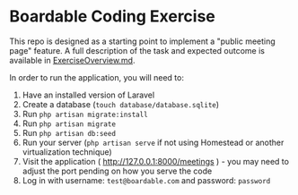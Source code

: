 # Boardable Coding Exercise

This repo is designed as a starting point to implement a "public meeting page" feature. A full description of the task and expected outcome is available in [ExerciseOverview.md](ExerciseOverview.md).

In order to run the application, you will need to:

1. Have an installed version of Laravel
2. Create a database (`touch database/database.sqlite`)
3. Run `php artisan migrate:install`
4. Run `php artisan migrate`
5. Run `php artisan db:seed`
6. Run your server (`php artisan serve` if not using Homestead or another virtualization technique)
7. Visit the application ( http://127.0.0.1:8000/meetings ) - you may need to adjust the port pending on how you serve the code
8. Log in with username: `test@boardable.com` and password: `password`

